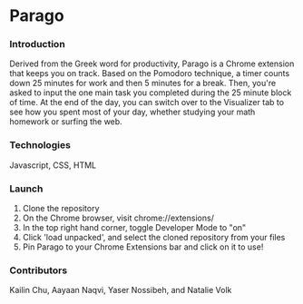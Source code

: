 Parago
===========

### Introduction
Derived from the Greek word for productivity, Parago is a Chrome extension that keeps you on track. Based on the Pomodoro technique, a timer counts down 25 minutes for work and then 5 minutes for a break. Then, you're asked to input the one main task you completed during the 25 minute block of time. At the end of the day, you can switch over to the Visualizer tab to see how you spent most of your day, whether studying your math homework or surfing the web.

### Technologies
Javascript, CSS, HTML

### Launch
1. Clone the repository
2. On the Chrome browser, visit chrome://extensions/
3. In the top right hand corner, toggle Developer Mode to "on"
4. Click 'load unpacked', and select the cloned repository from your files
5. Pin Parago to your Chrome Extensions bar and click on it to use!

### Contributors
Kailin Chu, Aayaan Naqvi, Yaser Nossibeh, and Natalie Volk

